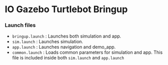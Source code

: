 # IO Gazebo Turtlebot Bringup

### Launch files
- `bringup.launch` : Launches both simulation and app.
- `sim.launch` : Launches simulation.
- `app.launch` : Launches navigation and demo_app.
- `common.launch` : Loads common parameters for simulation and app. This file is included inside both `sim.launch` and `app.launch`


